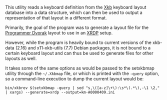 This utility reads a keyboard definition from the
[Xkb](https://freedesktop.org/wiki/Software/XKeyboardConfig/)
keyboard layout database into a data structure, which can then be
used to output a representation of that layout in a different format.

Primarily, the goal of the program was to generate a layout file for the
[Programmer Dvorak](https://www.kaufmann.no/roland/dvorak) layout to
use in an [XRDP](https://xrdp.org) setup.

However, while the program is heavily bound to current versions of the
xkb-data (2.16) and x11-xkb-utils (7.7) Debian packages, it is not
bound to a certain keyboard layout and can thus be used to generate
files for other layouts as well.

It takes some of the same options as would be passed to the setxkbmap
utility through the `~/.Xkbmap` file, or which is printed with the
`-query` option, so a command-line execution to dump the current layout
would be:

```
bin/xkbrev $(setxkbmap -query | sed "s,\([a-z]\+\):\s*\(.*\),-\1 \2," | xargs) --generate=xrdp --output=km-A0000409.ini
```

